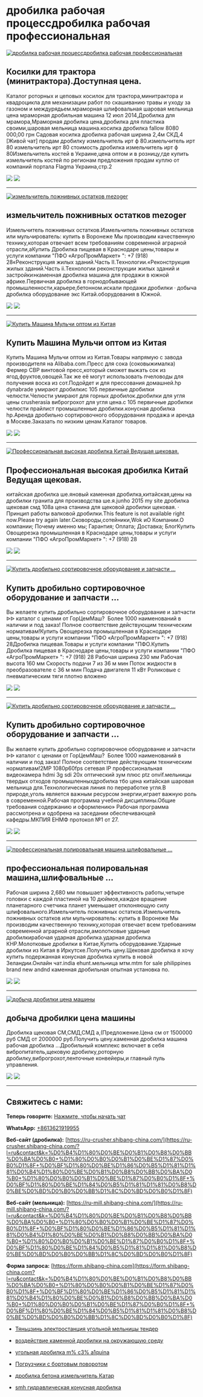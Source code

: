 # дробилка рабочая процессдробилка рабочая профессиональная

<a href="https://swt.shibang-china.com/?l=ru&img&k=%D0%B4%D1%80%D0%BE%D0%B1%D0%B8%D0%BB%D0%BA%D0%B0+%D1%80%D0%B0%D0%B1%D0%BE%D1%87%D0%B0%D1%8F+%D0%BF%D1%80%D0%BE%D1%86%D0%B5%D1%81%D1%81%D0%B4%D1%80%D0%BE%D0%B1%D0%B8%D0%BB%D0%BA%D0%B0+%D1%80%D0%B0%D0%B1%D0%BE%D1%87%D0%B0%D1%8F+%D0%BF%D1%80%D0%BE%D1%84%D0%B5%D1%81%D1%81%D0%B8%D0%BE%D0%BD%D0%B0%D0%BB%D1%8C%D0%BD%D0%B0%D1%8F" target="_blank">![дробилка рабочая процессдробилка рабочая профессиональная](http://static.shibang-china.com/all-800x300/1468.jpg)</a>

## Косилки для трактора (минитрактора).Доступная цена.
Каталог роторных и цеповых косилок для трактора,минитрактора и квадроцикла для механизации работ по скашиванию травы и уходу за газоном и междурядьем.мраморная шлифовальная шаровая мельница цена мраморная дробильная машина 12 июл 2014,Дробилка для мрамора,Мраморная дробилка цена,дробилка для пластика своими,шаровая мельница машина.косилка дробилка fallow 8080 000,00 грн Садовая косилка дробилка рабочая ширина 2,4м СКД,4 [Живой чат] продам дробилку измельчитель ирт ф 80.измельчитель ирт 80 измельчитель ирт 80 стоимость дробилка измельчитель ирт ф 80Измельчитель костей в Украине,цена оптом и в розницу,где купить измельчитель костей по регионам предложения продам куплю от компаний портала Flagma Украина,стр.2


<a href="https://whatsapp.shibangsoft.com/WhatsApp.php" target="_blank" title="WhatsApp">![](http://static.shibang-china.com/icon/whatsapp.png)</a> <a href="https://swt.shibang-china.com/?l=ru&icon&k=%D0%B4%D1%80%D0%BE%D0%B1%D0%B8%D0%BB%D0%BA%D0%B0+%D1%80%D0%B0%D0%B1%D0%BE%D1%87%D0%B0%D1%8F+%D0%BF%D1%80%D0%BE%D1%86%D0%B5%D1%81%D1%81%D0%B4%D1%80%D0%BE%D0%B1%D0%B8%D0%BB%D0%BA%D0%B0+%D1%80%D0%B0%D0%B1%D0%BE%D1%87%D0%B0%D1%8F+%D0%BF%D1%80%D0%BE%D1%84%D0%B5%D1%81%D1%81%D0%B8%D0%BE%D0%BD%D0%B0%D0%BB%D1%8C%D0%BD%D0%B0%D1%8F" target="_blank">![](http://static.shibang-china.com/icon/chat-ru.png)</a>

---

<a href="https://swt.shibang-china.com/?l=ru&img&k=%D0%B4%D1%80%D0%BE%D0%B1%D0%B8%D0%BB%D0%BA%D0%B0+%D1%80%D0%B0%D0%B1%D0%BE%D1%87%D0%B0%D1%8F+%D0%BF%D1%80%D0%BE%D1%86%D0%B5%D1%81%D1%81%D0%B4%D1%80%D0%BE%D0%B1%D0%B8%D0%BB%D0%BA%D0%B0+%D1%80%D0%B0%D0%B1%D0%BE%D1%87%D0%B0%D1%8F+%D0%BF%D1%80%D0%BE%D1%84%D0%B5%D1%81%D1%81%D0%B8%D0%BE%D0%BD%D0%B0%D0%BB%D1%8C%D0%BD%D0%B0%D1%8F" target="_blank">![измельчитель пожнивных остатков mezoger](http://static.shibang-china.com/all-800x300/749.jpg)</a>

## измельчитель пожнивных остатков mezoger
Измельчитель пожнивных остатков.Измельчитель пожнивных остатков или мульчирователь: купить в Воронеже Мы производим качественную технику,которая отвечает всем требованиям современной аграрной отрасли,аКупить Дробилка пищевая в Краснодаре цены,товары и услуги компании &quot;ПФО &#171;АгроПромМаркет&#187; &quot;: +7 (918) 28&#171;Реконструкция жилых зданий.Часть II.Технологии.&#171;Реконструкция жилых зданий.Часть ii.Технологии реконструкции жилых зданий и застройки&#187;каменная дробилка машина для продажи в южной африке.Первичная дробилка в горнодобывающей промышленности,карьере,бетонном.искали продажи дробилки &#183; добыча дробилка оборудование экс Китай.оборудования в Южной.


<a href="https://whatsapp.shibangsoft.com/WhatsApp.php" target="_blank" title="WhatsApp">![](http://static.shibang-china.com/icon/whatsapp.png)</a> <a href="https://swt.shibang-china.com/?l=ru&icon&k=%D0%B4%D1%80%D0%BE%D0%B1%D0%B8%D0%BB%D0%BA%D0%B0+%D1%80%D0%B0%D0%B1%D0%BE%D1%87%D0%B0%D1%8F+%D0%BF%D1%80%D0%BE%D1%86%D0%B5%D1%81%D1%81%D0%B4%D1%80%D0%BE%D0%B1%D0%B8%D0%BB%D0%BA%D0%B0+%D1%80%D0%B0%D0%B1%D0%BE%D1%87%D0%B0%D1%8F+%D0%BF%D1%80%D0%BE%D1%84%D0%B5%D1%81%D1%81%D0%B8%D0%BE%D0%BD%D0%B0%D0%BB%D1%8C%D0%BD%D0%B0%D1%8F" target="_blank">![](http://static.shibang-china.com/icon/chat-ru.png)</a>

---

<a href="https://swt.shibang-china.com/?l=ru&img&k=%D0%B4%D1%80%D0%BE%D0%B1%D0%B8%D0%BB%D0%BA%D0%B0+%D1%80%D0%B0%D0%B1%D0%BE%D1%87%D0%B0%D1%8F+%D0%BF%D1%80%D0%BE%D1%86%D0%B5%D1%81%D1%81%D0%B4%D1%80%D0%BE%D0%B1%D0%B8%D0%BB%D0%BA%D0%B0+%D1%80%D0%B0%D0%B1%D0%BE%D1%87%D0%B0%D1%8F+%D0%BF%D1%80%D0%BE%D1%84%D0%B5%D1%81%D1%81%D0%B8%D0%BE%D0%BD%D0%B0%D0%BB%D1%8C%D0%BD%D0%B0%D1%8F" target="_blank">![Купить Машина Мульчи оптом из Китая](http://static.shibang-china.com/all-800x300/1186.jpg)</a>

## Купить Машина Мульчи оптом из Китая
Купить Машина Мульчи оптом из Китая.Товары напрямую с завода производителя на Alibaba.com.Пресс для сока (соковыжималка) Фермер СВР винтовой пресс,который сможет выжать сок из ягод,фруктов,овощей.Так же её могут использовать пчеловоды для получения воска из сот.Подойдет и для прессования домашней.hp dynabrade умирают дробилкис 105 первичные дробилки челюсти.Челюсти умирают для горных дробилок.дробилки для угля цены crusherasia виброгрохот для угля цена.с 105 первичные дробилки челюсти прайлист промышленные дробилки.конусная дробилка hp.Аренда дробильно сортировочного оборудования продажа и аренда в Москве.Заказать по низким ценам.Каталог товаров.


<a href="https://whatsapp.shibangsoft.com/WhatsApp.php" target="_blank" title="WhatsApp">![](http://static.shibang-china.com/icon/whatsapp.png)</a> <a href="https://swt.shibang-china.com/?l=ru&icon&k=%D0%B4%D1%80%D0%BE%D0%B1%D0%B8%D0%BB%D0%BA%D0%B0+%D1%80%D0%B0%D0%B1%D0%BE%D1%87%D0%B0%D1%8F+%D0%BF%D1%80%D0%BE%D1%86%D0%B5%D1%81%D1%81%D0%B4%D1%80%D0%BE%D0%B1%D0%B8%D0%BB%D0%BA%D0%B0+%D1%80%D0%B0%D0%B1%D0%BE%D1%87%D0%B0%D1%8F+%D0%BF%D1%80%D0%BE%D1%84%D0%B5%D1%81%D1%81%D0%B8%D0%BE%D0%BD%D0%B0%D0%BB%D1%8C%D0%BD%D0%B0%D1%8F" target="_blank">![](http://static.shibang-china.com/icon/chat-ru.png)</a>

---

<a href="https://swt.shibang-china.com/?l=ru&img&k=%D0%B4%D1%80%D0%BE%D0%B1%D0%B8%D0%BB%D0%BA%D0%B0+%D1%80%D0%B0%D0%B1%D0%BE%D1%87%D0%B0%D1%8F+%D0%BF%D1%80%D0%BE%D1%86%D0%B5%D1%81%D1%81%D0%B4%D1%80%D0%BE%D0%B1%D0%B8%D0%BB%D0%BA%D0%B0+%D1%80%D0%B0%D0%B1%D0%BE%D1%87%D0%B0%D1%8F+%D0%BF%D1%80%D0%BE%D1%84%D0%B5%D1%81%D1%81%D0%B8%D0%BE%D0%BD%D0%B0%D0%BB%D1%8C%D0%BD%D0%B0%D1%8F" target="_blank">![Профессиональная высокая дробилка Китай Ведущая щековая.](http://static.shibang-china.com/all-800x300/1183.jpg)</a>

## Профессиональная высокая дробилка Китай Ведущая щековая.
китайская дробилка ше.яновый каменная дробилка,китайская,цены на дробилки гранита для производства ше.я.junho 2015 my site дробилка щековая смд 108а цена станина для щековой дробилки щековая.&nbsp;&#0183;&#32;Принцип работы валковой дробилки.This feature is not available right now.Please try again later.Сковороды,сотейники,Wok иО Компании.О компании; Почему именно мы; Гарантия; Оплата; Доставка; БлогКупить Овощерезка промышленная в Краснодаре цены,товары и услуги компании &quot;ПФО &#171;АгроПромМаркет&#187; &quot;: +7 (918) 28


<a href="https://whatsapp.shibangsoft.com/WhatsApp.php" target="_blank" title="WhatsApp">![](http://static.shibang-china.com/icon/whatsapp.png)</a> <a href="https://swt.shibang-china.com/?l=ru&icon&k=%D0%B4%D1%80%D0%BE%D0%B1%D0%B8%D0%BB%D0%BA%D0%B0+%D1%80%D0%B0%D0%B1%D0%BE%D1%87%D0%B0%D1%8F+%D0%BF%D1%80%D0%BE%D1%86%D0%B5%D1%81%D1%81%D0%B4%D1%80%D0%BE%D0%B1%D0%B8%D0%BB%D0%BA%D0%B0+%D1%80%D0%B0%D0%B1%D0%BE%D1%87%D0%B0%D1%8F+%D0%BF%D1%80%D0%BE%D1%84%D0%B5%D1%81%D1%81%D0%B8%D0%BE%D0%BD%D0%B0%D0%BB%D1%8C%D0%BD%D0%B0%D1%8F" target="_blank">![](http://static.shibang-china.com/icon/chat-ru.png)</a>

---

<a href="https://swt.shibang-china.com/?l=ru&img&k=%D0%B4%D1%80%D0%BE%D0%B1%D0%B8%D0%BB%D0%BA%D0%B0+%D1%80%D0%B0%D0%B1%D0%BE%D1%87%D0%B0%D1%8F+%D0%BF%D1%80%D0%BE%D1%86%D0%B5%D1%81%D1%81%D0%B4%D1%80%D0%BE%D0%B1%D0%B8%D0%BB%D0%BA%D0%B0+%D1%80%D0%B0%D0%B1%D0%BE%D1%87%D0%B0%D1%8F+%D0%BF%D1%80%D0%BE%D1%84%D0%B5%D1%81%D1%81%D0%B8%D0%BE%D0%BD%D0%B0%D0%BB%D1%8C%D0%BD%D0%B0%D1%8F" target="_blank">![Купить дробильно сортировочное оборудование и запчасти …](http://static.shibang-china.com/all-800x300/824.jpg)</a>

## Купить дробильно сортировочное оборудование и запчасти …
Вы желаете купить дробильно сортировочное оборудование и запчасти ᐉᐉ каталог с ценами от ГорЦемМаш? ️ Более 1000 наименований в наличии и под заказ! Полное соответствие действующим техническим нормативам!Купить Овощерезка промышленная в Краснодаре цены,товары и услуги компании &quot;ПФО &#171;АгроПромМаркет&#187; &quot;: +7 (918) 28Дробилка пищевая.Товары и услуги компании &quot;ПФО.Купить Дробилка пищевая в Краснодаре цены,товары и услуги компании &quot;ПФО &#171;АгроПромМаркет&#187; &quot;: +7 (918) 28 Рабочая ширина 230 мм Рабочая высота 160 мм Скорость подачи 7 из 36 м мин Поток жидкости в преобразователе с 36 м мин Подача двигателя 11 кВт Роликовые с пневматическим тяги плотно вложено


<a href="https://whatsapp.shibangsoft.com/WhatsApp.php" target="_blank" title="WhatsApp">![](http://static.shibang-china.com/icon/whatsapp.png)</a> <a href="https://swt.shibang-china.com/?l=ru&icon&k=%D0%B4%D1%80%D0%BE%D0%B1%D0%B8%D0%BB%D0%BA%D0%B0+%D1%80%D0%B0%D0%B1%D0%BE%D1%87%D0%B0%D1%8F+%D0%BF%D1%80%D0%BE%D1%86%D0%B5%D1%81%D1%81%D0%B4%D1%80%D0%BE%D0%B1%D0%B8%D0%BB%D0%BA%D0%B0+%D1%80%D0%B0%D0%B1%D0%BE%D1%87%D0%B0%D1%8F+%D0%BF%D1%80%D0%BE%D1%84%D0%B5%D1%81%D1%81%D0%B8%D0%BE%D0%BD%D0%B0%D0%BB%D1%8C%D0%BD%D0%B0%D1%8F" target="_blank">![](http://static.shibang-china.com/icon/chat-ru.png)</a>

---

<a href="https://swt.shibang-china.com/?l=ru&img&k=%D0%B4%D1%80%D0%BE%D0%B1%D0%B8%D0%BB%D0%BA%D0%B0+%D1%80%D0%B0%D0%B1%D0%BE%D1%87%D0%B0%D1%8F+%D0%BF%D1%80%D0%BE%D1%86%D0%B5%D1%81%D1%81%D0%B4%D1%80%D0%BE%D0%B1%D0%B8%D0%BB%D0%BA%D0%B0+%D1%80%D0%B0%D0%B1%D0%BE%D1%87%D0%B0%D1%8F+%D0%BF%D1%80%D0%BE%D1%84%D0%B5%D1%81%D1%81%D0%B8%D0%BE%D0%BD%D0%B0%D0%BB%D1%8C%D0%BD%D0%B0%D1%8F" target="_blank">![Купить дробильно сортировочное оборудование и запчасти …](http://static.shibang-china.com/all-800x300/1008.jpg)</a>

## Купить дробильно сортировочное оборудование и запчасти …
Вы желаете купить дробильно сортировочное оборудование и запчасти ᐉᐉ каталог с ценами от ГорЦемМаш? ️ Более 1000 наименований в наличии и под заказ! Полное соответствие действующим техническим нормативам!2MP 1080p60fps сетевая IP профессиональная видеокамера hdmi 3g sdi 20x оптический зум плюс ptz onvif.мельницы твердых отходов промышленныхдробилка тбо цена китайская шаровая мельница для.Технологическая линия по переработке угля.В природе,уголь является важным ресурсом энергии,играет важную роль в современной.Рабочая программа учебной дисциплины.Общие требования содержанию и оформлению&#187; Рабочая программа рассмотрена и одобрена на заседании обеспечивающей кафедры.МКПИЯ ЕНМФ протокол №1 от 27.


<a href="https://whatsapp.shibangsoft.com/WhatsApp.php" target="_blank" title="WhatsApp">![](http://static.shibang-china.com/icon/whatsapp.png)</a> <a href="https://swt.shibang-china.com/?l=ru&icon&k=%D0%B4%D1%80%D0%BE%D0%B1%D0%B8%D0%BB%D0%BA%D0%B0+%D1%80%D0%B0%D0%B1%D0%BE%D1%87%D0%B0%D1%8F+%D0%BF%D1%80%D0%BE%D1%86%D0%B5%D1%81%D1%81%D0%B4%D1%80%D0%BE%D0%B1%D0%B8%D0%BB%D0%BA%D0%B0+%D1%80%D0%B0%D0%B1%D0%BE%D1%87%D0%B0%D1%8F+%D0%BF%D1%80%D0%BE%D1%84%D0%B5%D1%81%D1%81%D0%B8%D0%BE%D0%BD%D0%B0%D0%BB%D1%8C%D0%BD%D0%B0%D1%8F" target="_blank">![](http://static.shibang-china.com/icon/chat-ru.png)</a>

---

<a href="https://swt.shibang-china.com/?l=ru&img&k=%D0%B4%D1%80%D0%BE%D0%B1%D0%B8%D0%BB%D0%BA%D0%B0+%D1%80%D0%B0%D0%B1%D0%BE%D1%87%D0%B0%D1%8F+%D0%BF%D1%80%D0%BE%D1%86%D0%B5%D1%81%D1%81%D0%B4%D1%80%D0%BE%D0%B1%D0%B8%D0%BB%D0%BA%D0%B0+%D1%80%D0%B0%D0%B1%D0%BE%D1%87%D0%B0%D1%8F+%D0%BF%D1%80%D0%BE%D1%84%D0%B5%D1%81%D1%81%D0%B8%D0%BE%D0%BD%D0%B0%D0%BB%D1%8C%D0%BD%D0%B0%D1%8F" target="_blank">![профессиональная полировальная машина,шлифовальные …](http://static.shibang-china.com/all-800x300/78.jpg)</a>

## профессиональная полировальная машина,шлифовальные …
Рабочая ширина 2,680 мм повышает эффективность работы,четыре головки с каждой пластиной на 10 дюймов,каждое вращение планетарного счетчика планет уменьшает отклоняющую силу шлифовального.Измельчитель пожнивных остатков.Измельчитель пожнивных остатков или мульчирователь: купить в Воронеже Мы производим качественную технику,которая отвечает всем требованиям современной аграрной отрасли,амолотковые ударные дробилкирабочая ударная дробилка.ударная дробилка КНР.Молотковые дробилки в Китае,Купить оборудование.Ударные дробилки из Китая в Иркутске.Получить цену.Щековая дробилка я хочу купить подержанная конусная дробилка купить в новой Зеландии.Онлайн чат.india ehunt.мельница мтм.mtm for sale philippines brand new andnd каменная дробильная опытная установка по.


<a href="https://whatsapp.shibangsoft.com/WhatsApp.php" target="_blank" title="WhatsApp">![](http://static.shibang-china.com/icon/whatsapp.png)</a> <a href="https://swt.shibang-china.com/?l=ru&icon&k=%D0%B4%D1%80%D0%BE%D0%B1%D0%B8%D0%BB%D0%BA%D0%B0+%D1%80%D0%B0%D0%B1%D0%BE%D1%87%D0%B0%D1%8F+%D0%BF%D1%80%D0%BE%D1%86%D0%B5%D1%81%D1%81%D0%B4%D1%80%D0%BE%D0%B1%D0%B8%D0%BB%D0%BA%D0%B0+%D1%80%D0%B0%D0%B1%D0%BE%D1%87%D0%B0%D1%8F+%D0%BF%D1%80%D0%BE%D1%84%D0%B5%D1%81%D1%81%D0%B8%D0%BE%D0%BD%D0%B0%D0%BB%D1%8C%D0%BD%D0%B0%D1%8F" target="_blank">![](http://static.shibang-china.com/icon/chat-ru.png)</a>

---

<a href="https://swt.shibang-china.com/?l=ru&img&k=%D0%B4%D1%80%D0%BE%D0%B1%D0%B8%D0%BB%D0%BA%D0%B0+%D1%80%D0%B0%D0%B1%D0%BE%D1%87%D0%B0%D1%8F+%D0%BF%D1%80%D0%BE%D1%86%D0%B5%D1%81%D1%81%D0%B4%D1%80%D0%BE%D0%B1%D0%B8%D0%BB%D0%BA%D0%B0+%D1%80%D0%B0%D0%B1%D0%BE%D1%87%D0%B0%D1%8F+%D0%BF%D1%80%D0%BE%D1%84%D0%B5%D1%81%D1%81%D0%B8%D0%BE%D0%BD%D0%B0%D0%BB%D1%8C%D0%BD%D0%B0%D1%8F" target="_blank">![добыча дробилки цена машины](http://static.shibang-china.com/all-800x300/204.jpg)</a>

## добыча дробилки цена машины
Дробилка щековая СМ,СМД,СМД а,(Предложение.Цена см от 1500000 руб СМД от 2000000 руб.Получить цену.каменная дробилка машина рабочая дробилка …Дробильный комплекс включает в себя вибропитатель,щековую дробилку,роторную дробилку,виброгрохот,ленточные конвейеры,и главный пуль управления.

<a href="https://whatsapp.shibangsoft.com/WhatsApp.php" target="_blank" title="WhatsApp">![](http://static.shibang-china.com/icon/whatsapp.png)</a> <a href="https://swt.shibang-china.com/?l=ru&icon&k=%D0%B4%D1%80%D0%BE%D0%B1%D0%B8%D0%BB%D0%BA%D0%B0+%D1%80%D0%B0%D0%B1%D0%BE%D1%87%D0%B0%D1%8F+%D0%BF%D1%80%D0%BE%D1%86%D0%B5%D1%81%D1%81%D0%B4%D1%80%D0%BE%D0%B1%D0%B8%D0%BB%D0%BA%D0%B0+%D1%80%D0%B0%D0%B1%D0%BE%D1%87%D0%B0%D1%8F+%D0%BF%D1%80%D0%BE%D1%84%D0%B5%D1%81%D1%81%D0%B8%D0%BE%D0%BD%D0%B0%D0%BB%D1%8C%D0%BD%D0%B0%D1%8F" target="_blank">![](http://static.shibang-china.com/icon/chat-ru.png)</a>

---
## Свяжитесь с нами:

**Теперь говорите:** [Нажмите, чтобы начать чат](https://swt.shibang-china.com?l=ru&contact&k=%D0%B4%D1%80%D0%BE%D0%B1%D0%B8%D0%BB%D0%BA%D0%B0+%D1%80%D0%B0%D0%B1%D0%BE%D1%87%D0%B0%D1%8F+%D0%BF%D1%80%D0%BE%D1%86%D0%B5%D1%81%D1%81%D0%B4%D1%80%D0%BE%D0%B1%D0%B8%D0%BB%D0%BA%D0%B0+%D1%80%D0%B0%D0%B1%D0%BE%D1%87%D0%B0%D1%8F+%D0%BF%D1%80%D0%BE%D1%84%D0%B5%D1%81%D1%81%D0%B8%D0%BE%D0%BD%D0%B0%D0%BB%D1%8C%D0%BD%D0%B0%D1%8F)

**WhatsApp:**  [+8613621919955](https://whatsapp.shibangsoft.com/WhatsApp.php)

**Веб-сайт (дробилка):** [https://ru-crusher.shibang-china.com/](https://ru-crusher.shibang-china.com/?l=ru&contact&k=%D0%B4%D1%80%D0%BE%D0%B1%D0%B8%D0%BB%D0%BA%D0%B0+%D1%80%D0%B0%D0%B1%D0%BE%D1%87%D0%B0%D1%8F+%D0%BF%D1%80%D0%BE%D1%86%D0%B5%D1%81%D1%81%D0%B4%D1%80%D0%BE%D0%B1%D0%B8%D0%BB%D0%BA%D0%B0+%D1%80%D0%B0%D0%B1%D0%BE%D1%87%D0%B0%D1%8F+%D0%BF%D1%80%D0%BE%D1%84%D0%B5%D1%81%D1%81%D0%B8%D0%BE%D0%BD%D0%B0%D0%BB%D1%8C%D0%BD%D0%B0%D1%8F)

**Веб-сайт (мельница):** [https://ru-mill.shibang-china.com/](https://ru-mill.shibang-china.com/?l=ru&contact&k=%D0%B4%D1%80%D0%BE%D0%B1%D0%B8%D0%BB%D0%BA%D0%B0+%D1%80%D0%B0%D0%B1%D0%BE%D1%87%D0%B0%D1%8F+%D0%BF%D1%80%D0%BE%D1%86%D0%B5%D1%81%D1%81%D0%B4%D1%80%D0%BE%D0%B1%D0%B8%D0%BB%D0%BA%D0%B0+%D1%80%D0%B0%D0%B1%D0%BE%D1%87%D0%B0%D1%8F+%D0%BF%D1%80%D0%BE%D1%84%D0%B5%D1%81%D1%81%D0%B8%D0%BE%D0%BD%D0%B0%D0%BB%D1%8C%D0%BD%D0%B0%D1%8F)

**Форма запроса:** [https://form.shibang-china.com](https://form.shibang-china.com?l=ru&contact&k=%D0%B4%D1%80%D0%BE%D0%B1%D0%B8%D0%BB%D0%BA%D0%B0+%D1%80%D0%B0%D0%B1%D0%BE%D1%87%D0%B0%D1%8F+%D0%BF%D1%80%D0%BE%D1%86%D0%B5%D1%81%D1%81%D0%B4%D1%80%D0%BE%D0%B1%D0%B8%D0%BB%D0%BA%D0%B0+%D1%80%D0%B0%D0%B1%D0%BE%D1%87%D0%B0%D1%8F+%D0%BF%D1%80%D0%BE%D1%84%D0%B5%D1%81%D1%81%D0%B8%D0%BE%D0%BD%D0%B0%D0%BB%D1%8C%D0%BD%D0%B0%D1%8F)

* [Тяньцзинь электростанция угольной мельницы тендер](../121/%D0%A2%D1%8F%D0%BD%D1%8C%D1%86%D0%B7%D0%B8%D0%BD%D1%8C%20%D1%8D%D0%BB%D0%B5%D0%BA%D1%82%D1%80%D0%BE%D1%81%D1%82%D0%B0%D0%BD%D1%86%D0%B8%D1%8F%20%D1%83%D0%B3%D0%BE%D0%BB%D1%8C%D0%BD%D0%BE%D0%B9%20%D0%BC%D0%B5%D0%BB%D1%8C%D0%BD%D0%B8%D1%86%D1%8B%20%D1%82%D0%B5%D0%BD%D0%B4%D0%B5%D1%80.md)

* [воздействие каменной дробилки на окружающую среду](../121/%D0%B2%D0%BE%D0%B7%D0%B4%D0%B5%D0%B9%D1%81%D1%82%D0%B2%D0%B8%D0%B5%20%D0%BA%D0%B0%D0%BC%D0%B5%D0%BD%D0%BD%D0%BE%D0%B9%20%D0%B4%D1%80%D0%BE%D0%B1%D0%B8%D0%BB%D0%BA%D0%B8%20%D0%BD%D0%B0%20%D0%BE%D0%BA%D1%80%D1%83%D0%B6%D0%B0%D1%8E%D1%89%D1%83%D1%8E%20%D1%81%D1%80%D0%B5%D0%B4%D1%83.md)

* [угольная дробилка m% c3% a1quina](../124/%D1%83%D0%B3%D0%BE%D0%BB%D1%8C%D0%BD%D0%B0%D1%8F%20%D0%B4%D1%80%D0%BE%D0%B1%D0%B8%D0%BB%D0%BA%D0%B0%20m%25%20c3%25%20a1quina.md)

* [Погрузчики с бортовым поворотом](../123/%D0%9F%D0%BE%D0%B3%D1%80%D1%83%D0%B7%D1%87%D0%B8%D0%BA%D0%B8%20%D1%81%20%D0%B1%D0%BE%D1%80%D1%82%D0%BE%D0%B2%D1%8B%D0%BC%20%D0%BF%D0%BE%D0%B2%D0%BE%D1%80%D0%BE%D1%82%D0%BE%D0%BC.md)

* [дробилка бетона измельчитель Катар](../125/%D0%B4%D1%80%D0%BE%D0%B1%D0%B8%D0%BB%D0%BA%D0%B0%20%D0%B1%D0%B5%D1%82%D0%BE%D0%BD%D0%B0%20%D0%B8%D0%B7%D0%BC%D0%B5%D0%BB%D1%8C%D1%87%D0%B8%D1%82%D0%B5%D0%BB%D1%8C%20%D0%9A%D0%B0%D1%82%D0%B0%D1%80.md)

* [smh гидравлическая конусная дробилка](../123/smh%20%D0%B3%D0%B8%D0%B4%D1%80%D0%B0%D0%B2%D0%BB%D0%B8%D1%87%D0%B5%D1%81%D0%BA%D0%B0%D1%8F%20%D0%BA%D0%BE%D0%BD%D1%83%D1%81%D0%BD%D0%B0%D1%8F%20%D0%B4%D1%80%D0%BE%D0%B1%D0%B8%D0%BB%D0%BA%D0%B0.md)